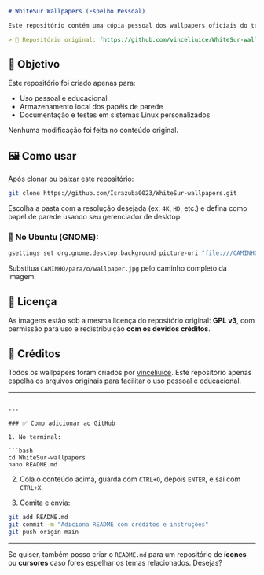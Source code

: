 
````markdown
# WhiteSur Wallpapers (Espelho Pessoal)

Este repositório contém uma cópia pessoal dos wallpapers oficiais do tema **WhiteSur**, inspirados no visual do macOS Big Sur e Monterey.

> 🔗 Repositório original: [https://github.com/vinceliuice/WhiteSur-wallpapers](https://github.com/vinceliuice/WhiteSur-wallpapers)

````
## 📌 Objetivo

Este repositório foi criado apenas para:
- Uso pessoal e educacional
- Armazenamento local dos papéis de parede
- Documentação e testes em sistemas Linux personalizados

Nenhuma modificação foi feita no conteúdo original.

## 🖼️ Como usar

Após clonar ou baixar este repositório:

```bash
git clone https://github.com/Israzuba0023/WhiteSur-wallpapers.git
````

Escolha a pasta com a resolução desejada (ex: `4K`, `HD`, etc.) e defina como papel de parede usando seu gerenciador de desktop.

### 🐧 No Ubuntu (GNOME):

```bash
gsettings set org.gnome.desktop.background picture-uri "file:///CAMINHO/para/o/wallpaper.jpg"
```

Substitua `CAMINHO/para/o/wallpaper.jpg` pelo caminho completo da imagem.

## 📄 Licença

As imagens estão sob a mesma licença do repositório original: **GPL v3**, com permissão para uso e redistribuição **com os devidos créditos**.

## 🙏 Créditos

Todos os wallpapers foram criados por [vinceliuice](https://github.com/vinceliuice).
Este repositório apenas espelha os arquivos originais para facilitar o uso pessoal e educacional.

---

````

---

### ✅ Como adicionar ao GitHub

1. No terminal:

```bash
cd WhiteSur-wallpapers
nano README.md
````

2. Cola o conteúdo acima, guarda com `CTRL+O`, depois `ENTER`, e sai com `CTRL+X`.

3. Comita e envia:

```bash
git add README.md
git commit -m "Adiciona README com créditos e instruções"
git push origin main
```

---

Se quiser, também posso criar o `README.md` para um repositório de **ícones** ou **cursores** caso fores espelhar os temas relacionados. Desejas?
